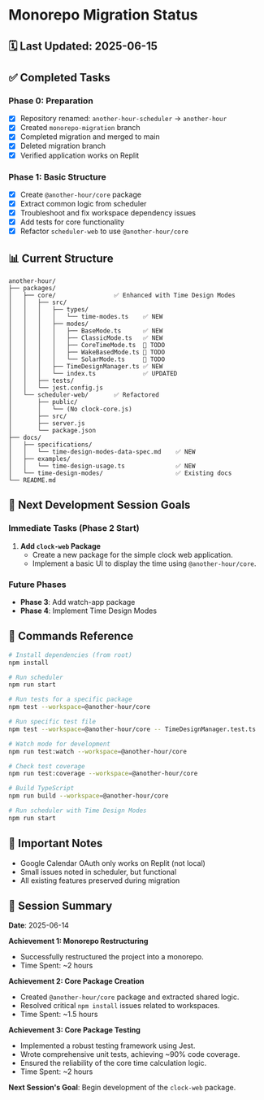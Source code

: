 # Monorepo Migration Status

## 🗓️ Last Updated: 2025-06-15

## ✅ Completed Tasks

### Phase 0: Preparation
- [x] Repository renamed: `another-hour-scheduler` → `another-hour`
- [x] Created `monorepo-migration` branch
- [x] Completed migration and merged to main
- [x] Deleted migration branch
- [x] Verified application works on Replit

### Phase 1: Basic Structure
- [x] Create `@another-hour/core` package
- [x] Extract common logic from scheduler
- [x] Troubleshoot and fix workspace dependency issues
- [x] Add tests for core functionality
- [x] Refactor `scheduler-web` to use `@another-hour/core`

## 📊 Current Structure

```
another-hour/
├── packages/
│   ├── core/                ✅ Enhanced with Time Design Modes
│   │   ├── src/
│   │   │   ├── types/
│   │   │   │   └── time-modes.ts    ✅ NEW
│   │   │   ├── modes/
│   │   │   │   ├── BaseMode.ts      ✅ NEW
│   │   │   │   ├── ClassicMode.ts   ✅ NEW
│   │   │   │   ├── CoreTimeMode.ts  🚧 TODO
│   │   │   │   ├── WakeBasedMode.ts 🚧 TODO
│   │   │   │   └── SolarMode.ts     🚧 TODO
│   │   │   ├── TimeDesignManager.ts ✅ NEW
│   │   │   └── index.ts             ✅ UPDATED
│   │   ├── tests/
│   │   └── jest.config.js
│   └── scheduler-web/       ✅ Refactored
│       ├── public/
│       │   └── (No clock-core.js)
│       ├── src/
│       ├── server.js
│       └── package.json
├── docs/
│   ├── specifications/
│   │   └── time-design-modes-data-spec.md    ✅ NEW
│   ├── examples/
│   │   └── time-design-usage.ts              ✅ NEW
│   └── time-design-modes/                    ✅ Existing docs
└── README.md
```

## 🎯 Next Development Session Goals

### Immediate Tasks (Phase 2 Start)

1.  **Add `clock-web` Package**
    -   Create a new package for the simple clock web application.
    -   Implement a basic UI to display the time using `@another-hour/core`.

### Future Phases

- **Phase 3**: Add watch-app package
- **Phase 4**: Implement Time Design Modes

## 🔧 Commands Reference

```bash
# Install dependencies (from root)
npm install

# Run scheduler
npm run start

# Run tests for a specific package
npm test --workspace=@another-hour/core

# Run specific test file
npm test --workspace=@another-hour/core -- TimeDesignManager.test.ts

# Watch mode for development
npm run test:watch --workspace=@another-hour/core

# Check test coverage
npm run test:coverage --workspace=@another-hour/core

# Build TypeScript
npm run build --workspace=@another-hour/core

# Run scheduler with Time Design Modes
npm run start
```

## 📌 Important Notes

- Google Calendar OAuth only works on Replit (not local)
- Small issues noted in scheduler, but functional
- All existing features preserved during migration

## 🤝 Session Summary

**Date**: 2025-06-14

**Achievement 1: Monorepo Restructuring**
- Successfully restructured the project into a monorepo.
- Time Spent: ~2 hours

**Achievement 2: Core Package Creation**
- Created `@another-hour/core` package and extracted shared logic.
- Resolved critical `npm install` issues related to workspaces.
- Time Spent: ~1.5 hours

**Achievement 3: Core Package Testing**
- Implemented a robust testing framework using Jest.
- Wrote comprehensive unit tests, achieving ~90% code coverage.
- Ensured the reliability of the core time calculation logic.
- Time Spent: ~2 hours

**Next Session's Goal**: Begin development of the `clock-web` package.